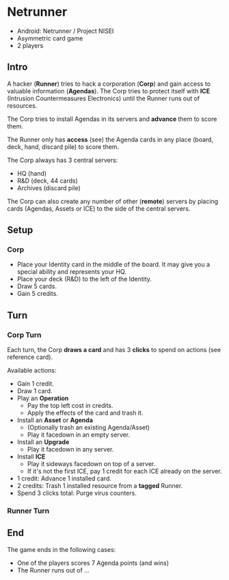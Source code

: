 # Netrunner

- Android: Netrunner / Project NISEI
- Asymmetric card game
- 2 players

## Intro

A hacker (**Runner**) tries to hack a corporation (**Corp**) and gain access to valuable information (**Agendas**).
The Corp tries to protect itself with **ICE** (Intrusion Countermeasures Electronics) until the Runner runs out of resources.

The Corp tries to install Agendas in its servers and **advance** them to score them.

The Runner only has **access** (see) the Agenda cards in any place (board, deck, hand, discard pile) to score them.

The Corp always has 3 central servers:
- HQ (hand)
- R&D (deck, 44 cards)
- Archives (discard pile)

The Corp can also create any number of other (**remote**) servers by placing cards (Agendas, Assets or ICE) to the side of the central servers.

## Setup

### Corp

- Place your Identity card in the middle of the board. It may give you a special ability and represents your HQ.
- Place your deck (R&D) to the left of the Identity.
- Draw 5 cards.
- Gain 5 credits.


## Turn

### Corp Turn

Each turn, the Corp **draws a card** and has 3 **clicks** to spend on actions (see reference card).

Available actions:

- Gain 1 credit.
- Draw 1 card.
- Play an **Operation**
  - Pay the top left cost in credits.
  - Apply the effects of the card and trash it.
- Install an **Asset** or **Agenda**
  - (Optionally trash an existing Agenda/Asset)
  - Play it facedown in an empty server.
- Install an **Upgrade**
  - Play it facedown in any server.
- Install **ICE**
  - Play it sideways facedown on top of a server.
  - If it's not the first ICE, pay 1 credit for each ICE already on the server.
- 1 credit: Advance 1 installed card.
- 2 credits: Trash 1 installed resource from a **tagged** Runner.
- Spend 3 clicks total: Purge virus counters.

### Runner Turn

## End

The game ends in the following cases:
- One of the players scores 7 Agenda points (and wins)
- The Runner runs out of ...
